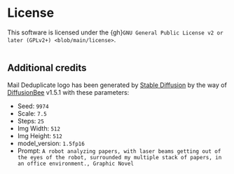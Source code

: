 # License

This software is licensed under the
{gh}`GNU General Public License v2 or later (GPLv2+) <blob/main/license>`.

```{literalinclude} ../license
```

## Additional credits

Mail Deduplicate logo has been generated by [Stable Diffusion](https://en.wikipedia.org/wiki/Stable_Diffusion) by the way of [DiffusionBee](https://diffusionbee.com) v1.5.1 with these parameters:

- Seed: `9974`
- Scale: `7.5`
- Steps: `25`
- Img Width: `512`
- Img Height: `512`
- model_version: `1.5fp16`
- Prompt: `A robot analyzing papers, with laser beams getting out of the eyes of the robot, surrounded my multiple stack of papers, in an office environment., Graphic Novel`
